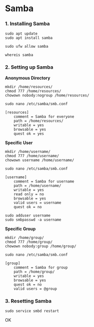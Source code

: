 # Samba

### 1. Installing Samba

```
sudo apt update
sudo apt install samba
```

```
sudo ufw allow samba
```

```
whereis samba
```

### 2. Setting up Samba

**Anonymous Directory**
```
mkdir /home/resources/
chmod 777 /home/resources/
chowown nobody:nogroup /home/resources/
```

```
sudo nano /etc/samba/smb.conf
```

```
[resources]
    comment = Samba for everyone 
    path = /home/resources/
    writable = yes
    browsable = yes
    quest ok = yes
```

**Specific User**
```
mkdir /home/username/
chmod 777 /home/username/
chowown username /home/username/
```

```
sudo nano /etc/samba/smb.conf
```

```
[username]
    comment = Samba for username 
    path = /home/username/
    writable = yes
    read only = no
    browsable = yes
    valid users = username
    quest ok = no
```

```
sudo adduser username
sudo smbpasswd -a username
```

**Specific Group**
```
mkdir /home/group/
chmod 777 /home/group/
chowown nobody:group /home/group/
```

```
sudo nano /etc/samba/smb.conf
```

```
[group]
    comment = Samba for group 
    path = /home/group/
    writable = yes
    browsable = yes
    quest ok = no
    valid users = @group
```

### 3. Resetting Samba

```
sudo service smbd restart
```

OK